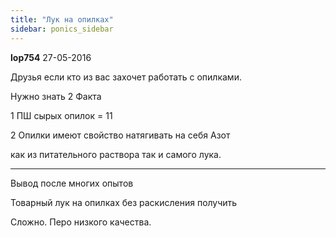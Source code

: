 ```yaml
---
title: "Лук на опилках"
sidebar: ponics_sidebar
---
```


**lop754** 27-05-2016

Друзья если кто из вас захочет работать с опилками. 

Нужно знать 2 Факта 

1 ПШ сырых опилок = 11 

2 Опилки имеют свойство натягивать на себя Азот 

как из питательного раствора так и самого лука.

________________________________________

Вывод после многих опытов 

Товарный лук на опилках без раскисления получить 

Сложно. Перо низкого качества. 


